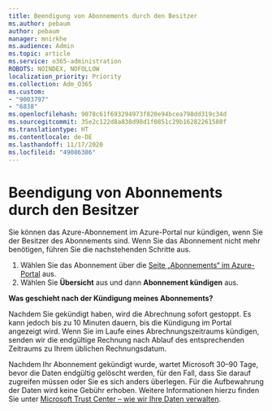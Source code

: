 ```yaml
---
title: Beendigung von Abonnements durch den Besitzer
ms.author: pebaum
author: pebaum
manager: mnirkhe
ms.audience: Admin
ms.topic: article
ms.service: o365-administration
ROBOTS: NOINDEX, NOFOLLOW
localization_priority: Priority
ms.collection: Adm_O365
ms.custom:
- "9003797"
- "6838"
ms.openlocfilehash: 9078c61f693294973f820e94bcea798dd319c34d
ms.sourcegitcommit: 35e2c122d8a838d98d1f0851c29b16282261580f
ms.translationtype: HT
ms.contentlocale: de-DE
ms.lasthandoff: 11/17/2020
ms.locfileid: "49086386"
---
```

# <a name="cancellation-of-a-subscription-by-owner"></a>Beendigung von Abonnements durch den Besitzer

Sie können das Azure-Abonnement im Azure-Portal nur kündigen, wenn Sie der Besitzer des Abonnements sind. Wenn Sie das Abonnement nicht mehr benötigen, führen Sie die nachstehenden Schritte aus.

1. Wählen Sie das Abonnement über die [Seite „Abonnements“ im Azure-Portal](https://ms.portal.azure.com/#blade/Microsoft_Azure_Billing/SubscriptionsBlade) aus.
2. Wählen Sie **Übersicht** aus und dann **Abonnement kündigen** aus.

**Was geschieht nach der Kündigung meines Abonnements?**

Nachdem Sie gekündigt haben, wird die Abrechnung sofort gestoppt. Es kann jedoch bis zu 10 Minuten dauern, bis die Kündigung im Portal angezeigt wird. Wenn Sie im Laufe eines Abrechnungszeitraums kündigen, senden wir die endgültige Rechnung nach Ablauf des entsprechenden Zeitraums zu Ihrem üblichen Rechnungsdatum.

Nachdem Ihr Abonnement gekündigt wurde, wartet Microsoft 30–90 Tage, bevor die Daten endgültig gelöscht werden, für den Fall, dass Sie darauf zugreifen müssen oder Sie es sich anders überlegen. Für die Aufbewahrung der Daten wird keine Gebühr erhoben. Weitere Informationen hierzu finden Sie unter [Microsoft Trust Center – wie wir Ihre Daten verwalten](https://www.microsoft.com/trust-center/privacy/data-management#leave).


